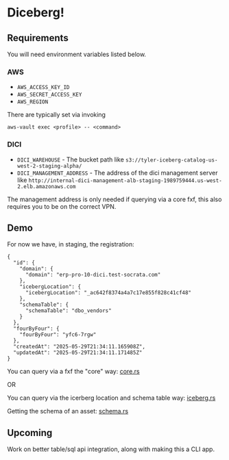 # Diceberg!

## Requirements

You will need environment variables listed below.

### AWS

- `AWS_ACCESS_KEY_ID`
- `AWS_SECRET_ACCESS_KEY`
- `AWS_REGION`

There are typically set via invoking

```
aws-vault exec <profile> -- <command>
```

### DICI

- `DICI_WAREHOUSE` - The bucket path like `s3://tyler-iceberg-catalog-us-west-2-staging-alpha/`
- `DICI_MANAGEMENT_ADDRESS` - The address of the dici management server like
  `http://internal-dici-management-alb-staging-1989759444.us-west-2.elb.amazonaws.com`

The management address is only needed if querying via a core fxf, this also requires you to be on the correct VPN.

## Demo

For now we have, in staging, the registration:

```
{
  "id": {
    "domain": {
      "domain": "erp-pro-10-dici.test-socrata.com"
    },
    "icebergLocation": {
      "icebergLocation": "_ac642f8374a4a7c17e855f828c41cf48"
    },
    "schemaTable": {
      "schemaTable": "dbo_vendors"
    }
  },
  "fourByFour": {
    "fourByFour": "yfc6-7rgw"
  },
  "createdAt": "2025-05-29T21:34:11.165908Z",
  "updatedAt": "2025-05-29T21:34:11.171485Z"
}
```

You can query via a fxf the "core" way: [core.rs](src/bin/core.rs)

OR

You can query via the icerberg location and schema table way: [iceberg.rs](src/bin/iceberg.rs)

Getting the schema of an asset: [schema.rs](src/bin/schema.rs)

## Upcoming

Work on better table/sql api integration, along with making this a CLI app.